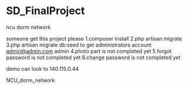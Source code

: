 # SD_FinalProject
ncu dorm network

someone get this project
please
1.composer install
2.php artisan migrate
3.php artisan migrate db:seed   to get administrators account
   admin@admin.com
   admin
4.photo part is not completed yet
5.forgot password is not completed yet
6.change password is not completed yet


demo can look to 140.115.0.44

NCU_dorm_network
